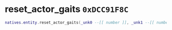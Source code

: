 # reset_actor_gaits `0xDCC91F8C`

```lua
natives.entity.reset_actor_gaits(_unk0 --[[ number ]], _unk1 --[[ number ]])
```